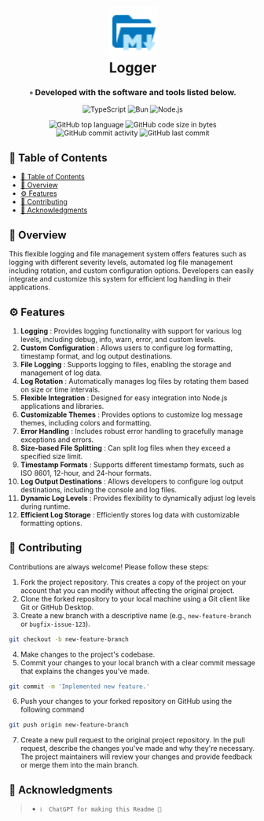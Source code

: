 <div align="center">
<h1 align="center">
<img src="https://raw.githubusercontent.com/PKief/vscode-material-icon-theme/ec559a9f6bfd399b82bb44393651661b08aaf7ba/icons/folder-markdown-open.svg" width="100" />
<br>Logger
</h1>
<h3>◦ Developed with the software and tools listed below.</h3>

<p align="center">
<img src="https://img.shields.io/badge/TypeScript-3178C6.svg?style&logo=TypeScript&logoColor=white" alt="TypeScript" />
<img src="https://img.shields.io/badge/Bun-282A36.svg?style&logo=Bun&logoColor=white" alt="Bun" />
<img src="https://img.shields.io/badge/Node.js-339933.svg?style&logo=Node.js&logoColor=white" alt="Node.js" />

</p>
<img src="https://img.shields.io/github/languages/top/PriyanKishoreMS/Logger?style&color=5D6D7E" alt="GitHub top language" />
<img src="https://img.shields.io/github/languages/code-size/PriyanKishoreMS/Logger?style&color=5D6D7E" alt="GitHub code size in bytes" />
<img src="https://img.shields.io/github/commit-activity/m/PriyanKishoreMS/Logger?style&color=5D6D7E" alt="GitHub commit activity" />
<img src="https://img.shields.io/github/last-commit/PriyanKishoreMS/Logger?style&color=5D6D7E" alt="GitHub last commit" />
</div>


## 📒 Table of Contents

- [📒 Table of Contents](#-table-of-contents)
- [📍 Overview](#-overview)
- [⚙️ Features](#️-features)
- [🤝 Contributing](#-contributing)
- [👏 Acknowledgments](#-acknowledgments)


## 📍 Overview

This flexible logging and file management system offers features such as logging with different severity levels, automated log file management including rotation, and custom configuration options. Developers can easily integrate and customize this system for efficient log handling in their applications.


## ⚙️ Features

1. **Logging** : Provides logging functionality with support for various log levels, including debug, info, warn, error, and custom levels.
2. **Custom Configuration** : Allows users to configure log formatting, timestamp format, and log output destinations.
3. **File Logging** : Supports logging to files, enabling the storage and management of log data.
4. **Log Rotation** : Automatically manages log files by rotating them based on size or time intervals.
5. **Flexible Integration** : Designed for easy integration into Node.js applications and libraries.
6. **Customizable Themes** : Provides options to customize log message themes, including colors and formatting.
7. **Error Handling** : Includes robust error handling to gracefully manage exceptions and errors.
8. **Size-based File Splitting** : Can split log files when they exceed a specified size limit.
9. **Timestamp Formats** : Supports different timestamp formats, such as ISO 8601, 12-hour, and 24-hour formats.
10. **Log Output Destinations** : Allows developers to configure log output destinations, including the console and log files.
11. **Dynamic Log Levels** : Provides flexibility to dynamically adjust log levels during runtime.
12. **Efficient Log Storage** : Efficiently stores log data with customizable formatting options.


## 🤝 Contributing

Contributions are always welcome! Please follow these steps:

1. Fork the project repository. This creates a copy of the project on your account that you can modify without affecting the original project.
2. Clone the forked repository to your local machine using a Git client like Git or GitHub Desktop.
3. Create a new branch with a descriptive name (e.g., `new-feature-branch` or `bugfix-issue-123`).

```sh
git checkout -b new-feature-branch
```

4. Make changes to the project's codebase.
5. Commit your changes to your local branch with a clear commit message that explains the changes you've made.

```sh
git commit -m 'Implemented new feature.'
```

6. Push your changes to your forked repository on GitHub using the following command

```sh
git push origin new-feature-branch
```

7. Create a new pull request to the original project repository. In the pull request, describe the changes you've made and why they're necessary.
   The project maintainers will review your changes and provide feedback or merge them into the main branch.

## 👏 Acknowledgments

> - `ℹ️  ChatGPT for making this Readme 🥲`

